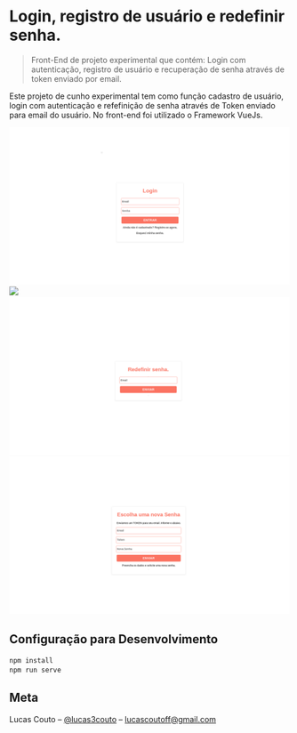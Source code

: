 # Login, registro de usuário e redefinir senha.
> Front-End de projeto experimental que contém: Login com autenticação, registro de usuário e recuperação de senha através de token enviado por email.

Este projeto de cunho experimental tem como função cadastro de usuário, login com autenticação e refefinição de senha através de Token enviado para email do usuário.
No front-end foi utilizado o Framework VueJs.

![](./login-login.png)
![](./login-registro.png)
![](./login-forgot.png)
![](./login-reset.png)


## Configuração para Desenvolvimento

```sh
npm install
npm run serve
```

## Meta

Lucas Couto – [@lucas3couto](https://twitter.com/lucas3couto) – lucascoutoff@gmail.com
